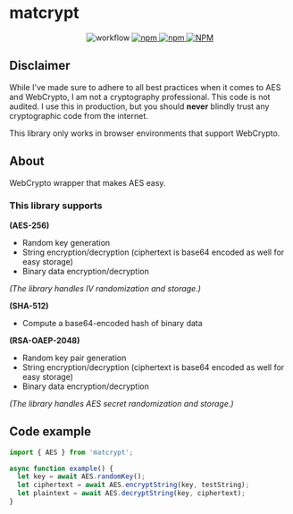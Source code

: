 # matcrypt

<p align="center">
<img alt="workflow" src="https://img.shields.io/github/workflow/status/mat-sz/matcrypt/Node.js%20CI%20(yarn)">
<a href="https://npmjs.com/package/matcrypt">
<img alt="npm" src="https://img.shields.io/npm/v/matcrypt">
<img alt="npm" src="https://img.shields.io/npm/dw/matcrypt">
<img alt="NPM" src="https://img.shields.io/npm/l/matcrypt">
</a>
</p>

## Disclaimer

While I've made sure to adhere to all best practices when it comes to AES and WebCrypto, I am not a cryptography professional. This code is not audited. I use this in production, but you should **never** blindly trust any cryptographic code from the internet.

This library only works in browser environments that support WebCrypto.

## About

WebCrypto wrapper that makes AES easy.

### This library supports

**(AES-256)**

- Random key generation
- String encryption/decryption (ciphertext is base64 encoded as well for easy storage)
- Binary data encryption/decryption

_(The library handles IV randomization and storage.)_

**(SHA-512)**

- Compute a base64-encoded hash of binary data

**(RSA-OAEP-2048)**

- Random key pair generation
- String encryption/decryption (ciphertext is base64 encoded as well for easy storage)
- Binary data encryption/decryption

_(The library handles AES secret randomization and storage.)_

## Code example

```ts
import { AES } from 'matcrypt';

async function example() {
  let key = await AES.randomKey();
  let ciphertext = await AES.encryptString(key, testString);
  let plaintext = await AES.decryptString(key, ciphertext);
}
```
